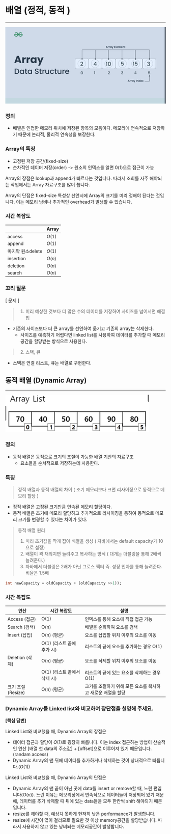 # 배열 (정적, 동적 )

---

![img.png](../../img/배열.png)

### 정의
- 배열은 인접한 메모리 위치에 저장된 항목의 모음이다.
메모리에 연속적으로 저장하기 때문에 논리적, 물리적 연속성을 보장한다.



### Array의 특징

- 고정된 저장 공간(fixed-size)
- 순차적인 데이터 저장(order) -> 원소의 인덱스를 알면 0(1)으로 접근이 가능

Array의 장점은 lookup과 append가 빠르다는 것입니다. 따라서 조회를 자주 해야되는 작업에서는 Array 자료구조를 많이 씁니다.

Array의 단점은 fixed-size 특성상 선언시에 Array의 크기를 미리 정해야 된다는 것입니다. 이는 메모리 낭비나 추가적인 overhead가 발생할 수 있습니다.


### 시간 복잡도

|  | Array |
| --- | --- |
| access | $O(1)$ |
| append | $O(1)$ |
| 마지막 원소delete | $O(1)$ |
| insertion | $O(n)$ |
| deletion | $O(n)$ |
| search | $O(n)$ |



### 꼬리 질문

[ 문제 ] 
> 1. 미리 예상한 것보다 더 많은 수의 데이터를 저장하여 사이즈를 넘어서면 해결법
- 기존의 사이즈보다 더 큰 array를 선언하여 옮기고 기존의 array는 삭제한다.
    - 사이즈를 예측하기 어렵다면 linked list를 사용하여 데이터를 추가할 때 메모리 공간을 할당받는 방식으로 사용한다.


> 2. 스택, 큐
- 스택은 연결 리스트, 큐는 배열로 구현한다.




## 동적 배열 (Dynamic Array)

---

![img.png](../../img/dynamicarray.png)

### 정의

- 동적 배열은 동적으로 크기의 조절이 가능한 배열 기반의 자료구조
  - 요소들을 순서적으로 저장하는데 사용한다.

### 특징

> 정적 배열과 동적 배열의 차이 ( 초기 메모리보다 크면 리사이징으로 동적으로 메모리 할당 )
- 정적 배열은 고정된 크기만큼 연속된 메모리 할당이다.
- 동적 배열은 초기에 메모리 할당하고 추가적으로 리사이징을 통하여 동적으로 메모리 크기를 변경할 수 있다는 차이가 있다.

> 동적 배열 원리
> 1. 미리 초기값을 작게 잡아 배열을 생성 ( 자바에서는 default capacity가 10으로 설정)
> 2. 배열이 꽉 채워지면 늘려주고 복사하는 방식 ( 대개는 더블링을 통해 2배씩 늘려준다.)
> 3. 자바에서 더블링은 2배가 아닌 그로스 팩터 즉. 성장 인자를 통해 늘려준다. 비율은 1.5배

```sql
int newCapacity = oldCapacity + (oldCapacity >>1));
```


### 시간 복잡도

| 연산 | 시간 복잡도 | 설명 |
| --- | --- | --- |
| Access (접근) | O(1) | 인덱스를 통해 요소에 직접 접근 가능 |
| Search (검색) | O(n) | 배열을 순회하여 요소를 검색 |
| Insert (삽입) | O(n) (평균) | 요소를 삽입할 위치 이후의 요소를 이동 |
|  | O(1) (리스트 끝에 추가 시) | 리스트의 끝에 요소를 추가하는 경우 O(1) |
| Deletion (삭제) | O(n) (평균) | 요소를 삭제할 위치 이후의 요소를 이동 |
|  | O(1) (리스트 끝에서 삭제 시) | 리스트의 끝에 있는 요소를 삭제하는 경우 O(1) |
| 크기 조절 (Resize) | O(n) (평균) | 크기를 조절하기 위해 모든 요소를 복사하고 새로운 배열을 할당 |


### Dynamic Array를 Linked list와 비교하여 장단점을 설명해 주세요.

**[핵심 답변]**

Linked List와 비교했을 때, Dynamic Array의 장점은

- 데이터 접근과 할당이 $O(1)$로 굉장히 빠릅니다. 이는 index 접근하는 방법이 산술적인 연산 [배열 첫 data의 주소값] + [offset]으로 이루어져 있기 때문입니다. (randam access)
- Dynamic Array의 맨 뒤에 데이터를 추가하거나 삭제하는 것이 상대적으로 빠릅니다.($O(1)$)

Linked List와 비교했을 때, Dynamic Array의 단점은

- Dynamic Array의 맨 끝이 아닌 곳에 data를 insert or remove할 때, 느린 편입니다($O(n)$).  느린 이유는 메모리상에서 연속적으로 데이터들이 저장되어 있기 때문에, 데이터를 추가 삭제할 때 뒤에 있는 data들을 모두 한칸씩 shift 해야되기 때문입니다.
- resize를 해야할 때, 예상치 못하게 현저히 낮은 performance가 발생합니다.
- resize에 시간이 많이 걸리므로 필요한 것 이상 memory공간을 할당받습니다. 따라서 사용하지 않고 있는 낭비되는 메모리공간이 발생합니다.